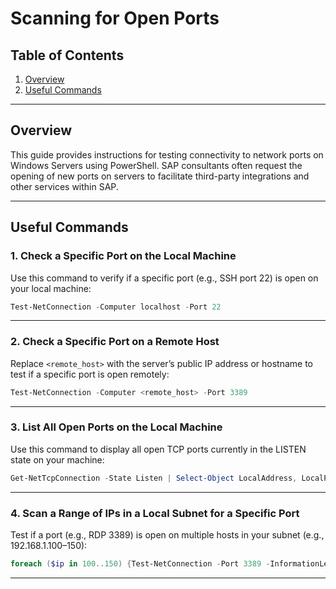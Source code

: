 # Scanning for Open Ports

## Table of Contents

1. [Overview](#overview)  
2. [Useful Commands](#useful-commands)

---

## Overview

This guide provides instructions for testing connectivity to network ports on Windows Servers using PowerShell. SAP consultants often request the opening of new ports on servers to facilitate third-party integrations and other services within SAP.

---

## Useful Commands

### 1. Check a Specific Port on the Local Machine  
Use this command to verify if a specific port (e.g., SSH port 22) is open on your local machine:

```powershell
Test-NetConnection -Computer localhost -Port 22
```

---

### 2. Check a Specific Port on a Remote Host  
Replace `<remote_host>` with the server’s public IP address or hostname to test if a specific port is open remotely:

```powershell
Test-NetConnection -Computer <remote_host> -Port 3389
```

---

### 3. List All Open Ports on the Local Machine  
Use this command to display all open TCP ports currently in the LISTEN state on your machine:

```powershell
Get-NetTcpConnection -State Listen | Select-Object LocalAddress, LocalPort | Sort-Object -Property LocalPort | Format-Table
```

---

### 4. Scan a Range of IPs in a Local Subnet for a Specific Port  
Test if a port (e.g., RDP 3389) is open on multiple hosts in your subnet (e.g., 192.168.1.100–150):

```powershell
foreach ($ip in 100..150) {Test-NetConnection -Port 3389 -InformationLevel "Detailed" 192.168.1.$ip}
```

---